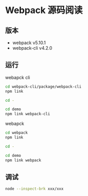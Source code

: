 # Webpack 源码阅读

## 版本

- webpack v5.10.1
- webpack-cli v4.2.0

## 运行

webapck cli

```sh
cd webpack-cli/package/webpack-cli
npm link

cd -

cd demo
npm link webpack-cli
```

webapck

```sh
cd webpack
npm link

cd -

cd demo
npm link webpack
```

## 调试

```sh
node --inspect-brk xxx/xxx
```